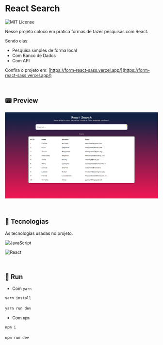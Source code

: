 # React Search 
![MIT License](https://img.shields.io/badge/License-MIT-green.svg)

Nesse projeto coloco em pratica formas de fazer pesquisas com React. 

Sendo elas:
- Pesquisa simples de forma local
- Com Banco de Dados
- Com API

Confira o projeto em: [https://form-react-sass.vercel.app/](https://form-react-sass.vercel.app/)

<br>

## 📟 Preview
![Preview do sistema](.github/preview.png)

<br>

## 📼 Tecnologias
As tecnologias usadas no projeto.

![JavaScript](https://img.shields.io/badge/JavaScript-323330?style=for-the-badge&logo=javascript&logoColor=F7DF1E)

![React](https://img.shields.io/badge/React-20232A?style=for-the-badge&logo=react&logoColor=61DAFB)

<br>

## 💈 Run 

- Com `yarn`
```bash
yarn install

yarn run dev
```

- Com `npm` 
```bash
npm i

npm run dev
```
